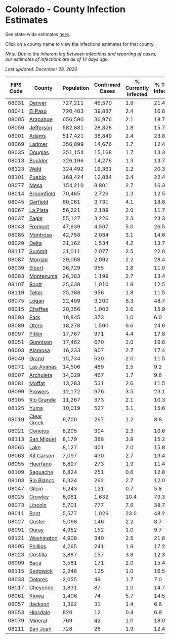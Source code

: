 # Colorado - County Infection Estimates

See state-wide estimates [here](/infections/us-co).

Click on a county name to view the infections estimates for that county.

*Note: Due to the inherent lag between infections and reporting of cases, our estimates of infections are as of 14 days ago.*

*Last updated: December 28, 2020*

|   FIPS Code |                     County |   Population |   Confirmed Cases |   % Currently Infected |   % Total Infected |
|-------------|----------------------------|--------------|-------------------|------------------------|--------------------|
|       08031 |           [Denver](denver) |      727,211 |            46,570 |                    1.9 |               21.4 |
|       08041 |         [El Paso](el-paso) |      720,403 |            39,887 |                    2.4 |               16.8 |
|       08005 |       [Arapahoe](arapahoe) |      656,590 |            36,976 |                    2.1 |               18.7 |
|       08059 |     [Jefferson](jefferson) |      582,881 |            28,828 |                    1.8 |               15.7 |
|       08001 |             [Adams](adams) |      517,421 |            38,849 |                    2.4 |               23.8 |
|       08069 |         [Larimer](larimer) |      356,899 |            14,676 |                    1.7 |               12.4 |
|       08035 |         [Douglas](douglas) |      351,154 |            15,168 |                    1.7 |               13.3 |
|       08013 |         [Boulder](boulder) |      326,196 |            14,276 |                    1.3 |               13.7 |
|       08123 |               [Weld](weld) |      324,492 |            19,361 |                    2.2 |               20.3 |
|       08101 |           [Pueblo](pueblo) |      168,424 |            12,884 |                    3.4 |               22.4 |
|       08077 |               [Mesa](mesa) |      154,210 |             8,801 |                    2.7 |               16.3 |
|       08014 |   [Broomfield](broomfield) |       70,465 |             2,726 |                    1.3 |               12.5 |
|       08045 |       [Garfield](garfield) |       60,061 |             3,731 |                    4.1 |               18.6 |
|       08067 |       [La Plata](la-plata) |       56,221 |             2,189 |                    2.0 |               11.7 |
|       08037 |             [Eagle](eagle) |       55,127 |             3,226 |                    2.3 |               23.3 |
|       08043 |         [Fremont](fremont) |       47,839 |             4,507 |                    5.0 |               26.5 |
|       08085 |       [Montrose](montrose) |       42,758 |             2,034 |                    3.1 |               14.6 |
|       08029 |             [Delta](delta) |       31,162 |             1,534 |                    4.2 |               13.7 |
|       08117 |           [Summit](summit) |       31,011 |             2,077 |                    2.5 |               22.0 |
|       08087 |           [Morgan](morgan) |       29,068 |             2,092 |                    2.2 |               28.4 |
|       08039 |           [Elbert](elbert) |       26,729 |               955 |                    1.8 |               11.0 |
|       08083 |     [Montezuma](montezuma) |       26,183 |             1,199 |                    2.7 |               13.4 |
|       08107 |             [Routt](routt) |       25,638 |             1,010 |                    1.8 |               12.5 |
|       08119 |           [Teller](teller) |       25,388 |               956 |                    1.8 |               11.5 |
|       08075 |             [Logan](logan) |       22,409 |             3,200 |                    6.3 |               48.7 |
|       08015 |         [Chaffee](chaffee) |       20,356 |             1,002 |                    2.6 |               15.9 |
|       08093 |               [Park](park) |       18,845 |               373 |                    1.0 |                6.0 |
|       08089 |             [Otero](otero) |       18,278 |             1,590 |                    6.6 |               24.6 |
|       08097 |           [Pitkin](pitkin) |       17,767 |               971 |                    4.4 |               17.8 |
|       08051 |       [Gunnison](gunnison) |       17,462 |               670 |                    2.0 |               16.8 |
|       08003 |         [Alamosa](alamosa) |       16,233 |               907 |                    2.7 |               17.4 |
|       08049 |             [Grand](grand) |       15,734 |               620 |                    2.0 |               11.5 |
|       08071 |   [Las Animas](las-animas) |       14,506 |               489 |                    2.5 |                9.2 |
|       08007 |     [Archuleta](archuleta) |       14,029 |               467 |                    1.7 |                9.6 |
|       08081 |           [Moffat](moffat) |       13,283 |               531 |                    2.6 |               11.5 |
|       08099 |         [Prowers](prowers) |       12,172 |               976 |                    3.5 |               23.1 |
|       08105 |   [Rio Grande](rio-grande) |       11,267 |               373 |                    2.1 |               10.3 |
|       08125 |               [Yuma](yuma) |       10,019 |               527 |                    3.1 |               15.6 |
|       08019 | [Clear Creek](clear-creek) |        9,700 |               267 |                    1.2 |                8.8 |
|       08021 |         [Conejos](conejos) |        8,205 |               304 |                    2.3 |               10.6 |
|       08113 |   [San Miguel](san-miguel) |        8,179 |               388 |                    3.9 |               15.2 |
|       08065 |               [Lake](lake) |        8,127 |               401 |                    2.0 |               15.8 |
|       08063 |   [Kit Carson](kit-carson) |        7,097 |               430 |                    2.7 |               19.4 |
|       08055 |       [Huerfano](huerfano) |        6,897 |               273 |                    1.9 |               11.4 |
|       08109 |       [Saguache](saguache) |        6,824 |               251 |                    0.6 |               12.8 |
|       08103 |   [Rio Blanco](rio-blanco) |        6,324 |               262 |                    2.7 |               12.0 |
|       08047 |           [Gilpin](gilpin) |        6,243 |               121 |                    0.7 |                5.8 |
|       08025 |         [Crowley](crowley) |        6,061 |             1,632 |                   10.4 |               79.3 |
|       08073 |         [Lincoln](lincoln) |        5,701 |               777 |                    7.6 |               38.7 |
|       08011 |               [Bent](bent) |        5,577 |             1,026 |                   23.0 |               48.2 |
|       08027 |           [Custer](custer) |        5,068 |               146 |                    2.2 |                8.7 |
|       08091 |             [Ouray](ouray) |        4,952 |               152 |                    1.0 |                9.7 |
|       08121 |   [Washington](washington) |        4,908 |               340 |                    2.5 |               21.8 |
|       08095 |       [Phillips](phillips) |        4,265 |               241 |                    1.9 |               17.2 |
|       08023 |       [Costilla](costilla) |        3,887 |               157 |                    3.8 |               12.3 |
|       08009 |               [Baca](baca) |        3,581 |               171 |                    2.0 |               15.4 |
|       08115 |       [Sedgwick](sedgwick) |        2,248 |               125 |                    1.0 |               16.5 |
|       08033 |         [Dolores](dolores) |        2,055 |                49 |                    1.7 |                7.0 |
|       08017 |       [Cheyenne](cheyenne) |        1,831 |                87 |                    1.0 |               14.7 |
|       08061 |             [Kiowa](kiowa) |        1,406 |                74 |                    5.7 |               14.5 |
|       08057 |         [Jackson](jackson) |        1,392 |                31 |                    1.4 |                6.6 |
|       08053 |       [Hinsdale](hinsdale) |          820 |                12 |                    0.4 |                6.9 |
|       08079 |         [Mineral](mineral) |          769 |                42 |                    1.0 |               18.0 |
|       08111 |       [San Juan](san-juan) |          728 |                26 |                    1.9 |               12.4 |